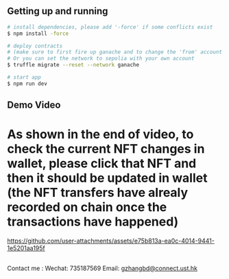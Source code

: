 ## Getting up and running

```bash
# install dependencies, please add '-force' if some conflicts exist 
$ npm install -force

# deploy contracts
# (make sure to first fire up ganache and to change the 'from' account in 'truffle.js').
# Or you can set the network to sepolia with your own account
$ truffle migrate --reset --network ganache

# start app
$ npm run dev
```

## Demo Video
# As shown in the end of video, to check the current NFT changes in wallet, please click that NFT and then it should be updated in wallet (the NFT transfers have alrealy recorded on chain once the transactions have happened)  

https://github.com/user-attachments/assets/e75b813a-ea0c-4014-9441-1e5201aa195f



##
Contact me : Wechat: 735187569
             Email: gzhangbd@connect.ust.hk

